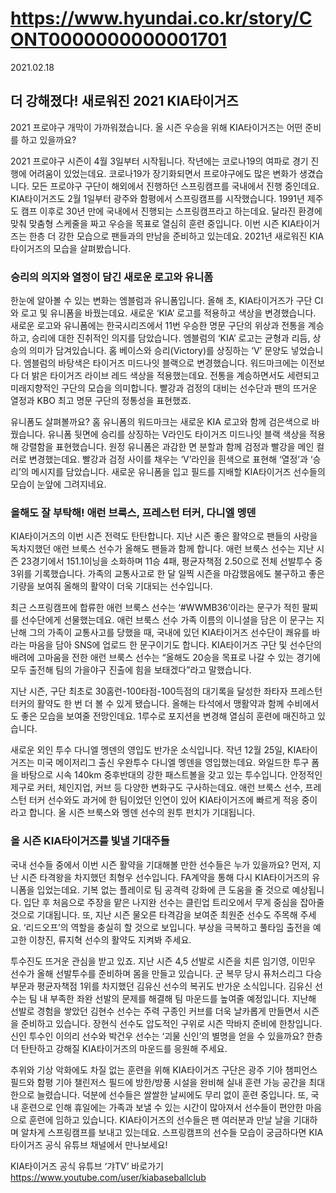 # https://www.hyundai.co.kr/story/CONT0000000000001701

2021.02.18

## 더 강해졌다! 새로워진 2021 KIA타이거즈


2021 프로야구 개막이 가까워졌습니다. 올 시즌 우승을 위해 KIA타이거즈는 어떤 준비를 하고 있을까요?

2021 프로야구 시즌이 4월 3일부터 시작됩니다. 작년에는 코로나19의 여파로 경기 진행에 어려움이 있었는데요. 코로나19가 장기화되면서 프로야구에도 많은 변화가 생겼습니다. 모든 프로야구 구단이 해외에서 진행하던 스프링캠프를 국내에서 진행 중인데요. KIA타이거즈도 2월 1일부터 광주와 함평에서 스프링캠프를 시작했습니다. 1991년 제주도 캠프 이후로 30년 만에 국내에서 진행되는 스프링캠프라고 하는데요. 달라진 환경에 맞춰 맞춤형 스케줄을 짜고 우승을 목표로 열심히 훈련 중입니다. 이번 시즌 KIA타이거즈는 한층 더 강한 모습으로 팬들과의 만남을 준비하고 있는데요. 2021년 새로워진 KIA타이거즈의 모습을 살펴봤습니다.

### 승리의 의지와 열정이 담긴 새로운 로고와 유니폼

한눈에 알아볼 수 있는 변화는 엠블럼과 유니폼입니다. 올해 초, KIA타이거즈가 구단 CI와 로고 및 유니폼을 바꿨는데요. 새로운 ‘KIA’ 로고를 적용하고 색상을 변경했습니다. 새로운 로고와 유니폼에는 한국시리즈에서 11번 우승한 명문 구단의 위상과 전통을 계승하고, 승리에 대한 진취적인 의지를 담았습니다. 엠블럼의 ‘KIA’ 로고는 균형과 리듬, 상승의 의미가 담겨있습니다. 홈 베이스와 승리(Victory)를 상징하는 ‘V’ 문양도 넣었습니다. 엠블럼의 바탕색은 타이거즈 미드나잇 블랙으로 변경했습니다. 워드마크에는 이전보다 더 밝은 타이거즈 라이브 레드 색상을 적용했는데요. 전통을 계승하면서도 세련되고 미래지향적인 구단의 모습을 의미합니다. 빨강과 검정의 대비는 선수단과 팬의 뜨거운 열정과 KBO 최고 명문 구단의 정통성을 표현했죠.

유니폼도 살펴볼까요? 홈 유니폼의 워드마크는 새로운 KIA 로고와 함께 검은색으로 바꿨습니다. 유니폼 뒷면에 승리를 상징하는 V라인도 타이거즈 미드나잇 블랙 색상을 적용해 강렬함을 표현했습니다. 원정 유니폼은 과감한 면 분할과 함께 검정과 빨강을 메인 컬러로 변경했는데요. 빨강과 검정 사이를 채우는 ‘V’라인을 흰색으로 표현해 ‘열정’과 ‘승리’의 메시지를 담았습니다. 새로운 유니폼을 입고 필드를 지배할 KIA타이거즈 선수들의 모습이 눈앞에 그려지네요.

### 올해도 잘 부탁해! 애런 브룩스, 프레스턴 터커, 다니엘 멩덴

KIA타이거즈의 이번 시즌 전력도 탄탄합니다. 지난 시즌 좋은 활약으로 팬들의 사랑을 독차지했던 애런 브룩스 선수가 올해도 팬들과 함께 합니다. 애런 브룩스 선수는 지난 시즌 23경기에서 151.1이닝을 소화하며 11승 4패, 평균자책점 2.50으로 전체 선발투수 중 3위를 기록했습니다. 가족의 교통사고로 한 달 일찍 시즌을 마감했음에도 불구하고 좋은 기량을 보여줘 올해의 활약이 더욱 기대되는 선수입니다.

최근 스프링캠프에 합류한 애런 브룩스 선수는 ‘#WWMB36’이라는 문구가 적힌 팔찌를 선수단에게 선물했는데요. 애런 브룩스 선수 가족 이름의 이니셜을 담은 이 문구는 지난해 그의 가족이 교통사고를 당했을 때, 국내에 있던 KIA타이거즈 선수단이 쾌유를 바라는 마음을 담아 SNS에 업로드 한 문구이기도 합니다. KIA타이거즈 구단 및 선수단의 배려에 고마움을 전한 애런 브룩스 선수는 “올해도 20승을 목표로 나갈 수 있는 경기에 모두 출전해 팀의 가을야구 진출에 힘을 보태겠다”라고 말했습니다.

지난 시즌, 구단 최초로 30홈런-100타점-100득점의 대기록을 달성한 좌타자 프레스턴 터커의 활약도 한 번 더 볼 수 있게 됐습니다. 올해는 타석에서 맹활약과 함께 수비에서도 좋은 모습을 보여줄 전망인데요. 1루수로 포지션을 변경해 열심히 훈련에 매진하고 있습니다.

새로운 외인 투수 다니엘 멩덴의 영입도 반가운 소식입니다. 작년 12월 25일, KIA타이거즈는 미국 메이저리그 출신 우완투수 다니엘 멩덴을 영입했는데요. 와일드한 투구 폼을 바탕으로 시속 140km 중후반대의 강한 패스트볼을 갖고 있는 투수입니다. 안정적인 제구로 커터, 체인지업, 커브 등 다양한 변화구도 구사하는데요. 애런 브룩스 선수, 프레스턴 터커 선수와도 과거에 한 팀이었던 인연이 있어 KIA타이거즈에 빠르게 적응 중이라고 합니다. 올 시즌 브룩스와 멩덴 선수의 원투 펀치가 기대됩니다.

### 올 시즌 KIA타이거즈를 빛낼 기대주들

국내 선수들 중에서 이번 시즌 활약을 기대해볼 만한 선수들은 누가 있을까요? 먼저, 지난 시즌 타격왕을 차지했던 최형우 선수입니다. FA계약을 통해 다시 KIA타이거즈의 유니폼을 입었는데요. 기복 없는 플레이로 팀 공격력 강화에 큰 도움을 줄 것으로 예상됩니다. 입단 후 처음으로 주장을 맡은 나지완 선수는 클린업 트리오에서 무게 중심을 잡아줄 것으로 기대됩니다. 또, 지난 시즌 물오른 타격감을 보여준 최원준 선수도 주목해 주세요. ‘리드오프’의 역할을 충실히 할 것으로 보입니다. 부상을 극복하고 풀타임 출전을 예고한 이창진, 류지혁 선수의 활약도 지켜봐 주세요.

투수진도 뜨거운 관심을 받고 있죠. 지난 시즌 4,5 선발로 시즌을 치른 임기영, 이민우 선수가 올해 선발투수를 준비하며 몸을 만들고 있습니다. 군 복무 당시 퓨처스리그 다승 부문과 평균자책점 1위를 차지했던 김유신 선수의 복귀도 반가운 소식입니다. 김유신 선수는 팀 내 부족한 좌완 선발의 문제를 해결해 팀 마운드를 높여줄 예정입니다. 지난해 선발로 경험을 쌓았던 김현수 선수는 주력 구종인 커브를 더욱 날카롭게 만들면서 시즌을 준비하고 있습니다. 장현식 선수도 압도적인 구위로 시즌 막바지 준비에 한창입니다. 신인 투수인 이의리 선수와 박건우 선수는 ‘괴물 신인’의 별명을 얻을 수 있을까요? 한층 더 탄탄하고 강해질 KIA타이거즈의 마운드를 응원해 주세요.

추위와 기상 악화에도 차질 없는 훈련을 위해 KIA타이거즈 구단은 광주 기아 챔피언스 필드와 함평 기아 챌린저스 필드에 방한/방풍 시설을 완비해 실내 훈련 가능 공간을 최대한으로 늘렸습니다. 덕분에 선수들은 쌀쌀한 날씨에도 무리 없이 훈련 중입니다. 또, 국내 훈련으로 인해 휴일에는 가족과 보낼 수 있는 시간이 많아져서 선수들이 편안한 마음으로 훈련에 임하고 있습니다. KIA타이거즈의 선수들은 팬 여러분과 만날 날을 기대하며 알차게 스프링캠프를 보내고 있는데요. 스프링캠프의 선수들 모습이 궁금하다면 KIA타이거즈 공식 유튜브 채널에서 만나보세요!

KIA타이거즈 공식 유튜브 ‘갸TV’ 바로가기
https://www.youtube.com/user/kiabaseballclub